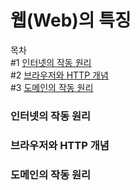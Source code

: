# 웹(Web)의 특징

목차   
#1 [인터넷의 작동 원리](#인터넷의-작동-원리)   
#2 [브라우저와 HTTP 개념](#브라우저와-HTTP-개념)   
#3 [도메인의 작동 원리](#도메인의-작동-원리)   

### 인터넷의 작동 원리
### 브라우저와 HTTP 개념
### 도메인의 작동 원리
